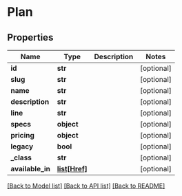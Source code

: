 # Plan


## Properties
Name | Type | Description | Notes
------------ | ------------- | ------------- | -------------
**id** | **str** |  | [optional] 
**slug** | **str** |  | [optional] 
**name** | **str** |  | [optional] 
**description** | **str** |  | [optional] 
**line** | **str** |  | [optional] 
**specs** | **object** |  | [optional] 
**pricing** | **object** |  | [optional] 
**legacy** | **bool** |  | [optional] 
**_class** | **str** |  | [optional] 
**available_in** | [**list[Href]**](Href.md) |  | [optional] 

[[Back to Model list]](../README.md#documentation-for-models) [[Back to API list]](../README.md#documentation-for-api-endpoints) [[Back to README]](../README.md)


